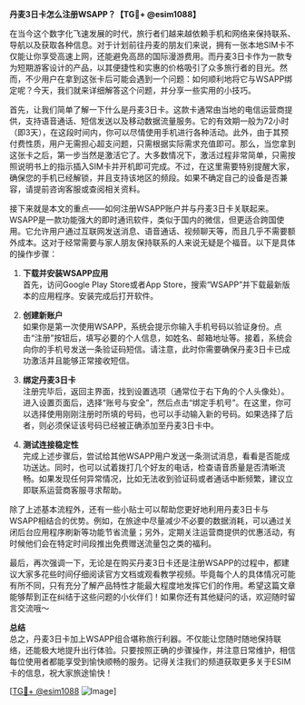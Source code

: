 **丹麦3日卡怎么注册WSAPP？【TG💪+ @esim1088】**

在当今这个数字化飞速发展的时代，旅行者们越来越依赖手机和网络来保持联系、导航以及获取各种信息。对于计划前往丹麦的朋友们来说，拥有一张本地SIM卡不仅能让你享受高速上网，还能避免高昂的国际漫游费用。而丹麦3日卡作为一款专为短期游客设计的产品，以其便捷性和实惠的价格吸引了众多旅行者的目光。然而，不少用户在拿到这张卡后可能会遇到一个问题：如何顺利地将它与WSAPP绑定呢？今天，我们就来详细解答这个问题，并分享一些实用的小技巧。

首先，让我们简单了解一下什么是丹麦3日卡。这款卡通常由当地的电信运营商提供，支持语音通话、短信发送以及移动数据流量服务。它的有效期一般为72小时（即3天），在这段时间内，你可以尽情使用手机进行各种活动。此外，由于其预付费性质，用户无需担心超支问题，只需根据实际需求充值即可。那么，当您拿到这张卡之后，第一步当然是激活它了。大多数情况下，激活过程非常简单，只需按照说明书上的指示插入SIM卡并开机即可完成。不过，在这里需要特别提醒大家，确保您的手机已经解锁，并且支持该地区的频段。如果不确定自己的设备是否兼容，请提前咨询客服或查阅相关资料。

接下来就是本文的重点——如何注册WSAPP账户并与丹麦3日卡关联起来。WSAPP是一款功能强大的即时通讯软件，类似于国内的微信，但更适合跨国使用。它允许用户通过互联网发送消息、语音通话、视频聊天等，而且几乎不需要额外成本。这对于经常需要与家人朋友保持联系的人来说无疑是个福音。以下是具体的操作步骤：

1. **下载并安装WSAPP应用**  
   首先，访问Google Play Store或者App Store，搜索“WSAPP”并下载最新版本的应用程序。安装完成后打开软件。

2. **创建新账户**  
   如果你是第一次使用WSAPP，系统会提示你输入手机号码以验证身份。点击“注册”按钮后，填写必要的个人信息，如姓名、邮箱地址等。接着，系统会向你的手机号发送一条验证码短信。请注意，此时你需要确保丹麦3日卡已成功激活并且能够正常接收短信。

3. **绑定丹麦3日卡**  
   注册完毕后，返回主界面，找到设置选项（通常位于右下角的个人头像处）。进入设置页面后，选择“账号与安全”，然后点击“绑定手机号”。在这里，你可以选择使用刚刚注册时所填的号码，也可以手动输入新的号码。如果选择了后者，则必须保证该号码已经被正确添加至丹麦3日卡中。

4. **测试连接稳定性**  
   完成上述步骤后，尝试给其他WSAPP用户发送一条测试消息，看看是否能成功送达。同时，也可以试着拨打几个好友的电话，检查语音质量是否清晰流畅。如果发现任何异常情况，比如无法收到验证码或者通话中断频繁，建议立即联系运营商客服寻求帮助。

除了上述基本流程外，还有一些小贴士可以帮助您更好地利用丹麦3日卡与WSAPP相结合的优势。例如，在旅途中尽量减少不必要的数据消耗，可以通过关闭后台应用程序刷新等功能节省流量；另外，定期关注运营商提供的优惠活动，有时候他们会在特定时间段推出免费赠送流量包之类的福利。

最后，再次强调一下，无论是在购买丹麦3日卡还是注册WSAPP的过程中，都建议大家多花些时间仔细阅读官方文档或观看教学视频。毕竟每个人的具体情况可能有所不同，只有充分了解产品特性才能最大程度地发挥它们的作用。希望这篇文章能够帮到正在纠结于这些问题的小伙伴们！如果你还有其他疑问的话，欢迎随时留言交流哦～  

**总结**  
总之，丹麦3日卡加上WSAPP组合堪称旅行利器。不仅能让您随时随地保持联络，还能极大地提升出行体验。只要按照正确的步骤操作，并注意日常维护，相信每位使用者都能享受到愉快顺畅的服务。记得关注我们的频道获取更多关于ESIM卡的信息，祝大家旅途愉快！  

[[TG💪+ @esim1088](https://t.me/s/esim1088) ![Image](https://i.postimg.cc/4NQfJmqS/Snipaste-2025-05-13-00-14-12.png)]